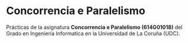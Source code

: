 # Concorrencia e Paralelismo
Prácticas de la asignatura **Concorrencia e Paralelismo (614G01018)** del Grado en Ingeniería Informatica en la Universidad de La Coruña (UDC).
